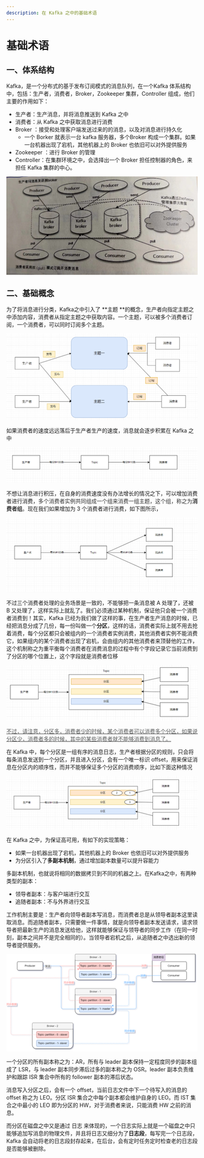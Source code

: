 ```yaml
---
description: 在 Kafka 之中的基础术语
---
```


# 基础术语

## 一、体系结构

Kafka，是一个分布式的基于发布订阅模式的消息队列，在一个Kafka 体系结构中，包括：生产者，消费者，Broker，Zookeeper 集群，Controller 组成，他们主要的作用如下：

+ 生产者：生产消息，并将消息推送到 Kafka 之中
+ 消费者：从 Kafka 之中获取消息进行消费
+ Broker ：接受和处理客户端发送过来的的消息，以及对消息进行持久化
    - 一个 Borker 就表示一台 kafka 服务器，多个Broker 构成一个集群。如果一台机器出现了宕机，其他机器上的 Broker 也依旧可以对外提供服务
+ Zookeeper ：进行 Broker 的管理
+ Controller：在集群环境之中，会选择出一个 Broker 担任控制器的角色，来担任 Kafka 集群的中心。

![](asserts/1701563911954-d15370f8-6c19-47ba-b2bc-243e6c24865b.jpeg)

## 二、基础概念
为了将消息进行分类，Kafka之中引入了 **主题 **的概念，生产者向指定主题之中添加内容，消费者从指定主题之中获取内容。一个主题，可以被多个消费者订阅，一个消费者，可以同时订阅多个主题。

![](asserts/1708522347503-73ed7724-513c-4d48-9b0a-40f7c8d8ef4e.png)



如果消费者的速度远远落后于生产者生产的速度，消息就会逐步积累在 Kafka 之中

![](asserts/1708521812404-3b4d2d6b-3e8e-4e68-b292-086aaef2880e.png)

不想让消息进行积压，在自身的消费速度没有办法增长的情况之下，可以增加消费者进行消费，<font style="color:rgb(51, 51, 51);">多个消费者实例共同组成一个组来消费一组主题，这个组，称之为</font>**<font style="color:rgb(51, 51, 51);">消费者组</font>**<font style="color:rgb(51, 51, 51);">。</font>现在我们如果增加为 3 个消费者进行消费，如下图所示，

![](asserts/1708522707830-bc222f60-06a4-4b9c-814c-b46b6de3de89.png)

不过三个消费者处理的业务场景是一致的，不能够把一条消息被 A 处理了，还被 B 又处理了，这样实际上就乱了。我们必须通过某种机制，保证他只会被一个消费者消费到！其实，Kafka 已经为我们做了这样的事，在生产者生产消息的时候，已经把消息分成了几份，每一份叫做一个**分区**，这样的话，消费者实际上就不用去抢着消费，每个分区都只会被组内的一个消费者实例消费，其他消费者实例不能消费它，如果组内的某个消费者出现了宕机，会由组内的其他消费者来顶替他的工作，这个机制称之为重平衡每个消费者在消费消息的过程中有个字段记录它当前消费到了分区的哪个位置上，这个字段就是消费者位移

![](asserts/1708523067870-c2e0ca1f-8633-4734-8bb9-db283efbb513.png)

<u><font style="color:#585A5A;">不过，请注意，分区多，消费者少的时候，某个消费者可以消费多个分区，如果说分区少，消费者多的时候，其中的某些消费者就不能够消费到消息了。</font></u>

在 Kafka 中，每个分区是一组有序的消息日志，生产者根据分区的规则，只会将每条消息发送到一个分区，并且进入分区，会有一个唯一标识 offset，用来保证消息在分区内的顺序性，而并不能够保证多个分区的消费顺序，比如下面这种情况

![](asserts/1708523914020-7c4b86a7-b530-4575-a672-409ef0262c69.png)

在 Kafka 之中，为保证高可用，有如下的实现策略：

+ 如果一台机器出现了宕机，其他机器上的 Broker 也依旧可以对外提供服务
+ 为分区引入了**多副本机制**，通过增加副本数量可以提升容能力

多副本机制，也就说将相同的数据拷贝到不同的机器之上。在Kafka之中，有两种类型的副本：

+ 领导者副本：与客户端进行交互
+ 追随者副本：不与外界进行交互

工作机制主要是：生产者向领导者副本写消息，而消费者总是从领导者副本这里读取消息。而追随者副本，只需要做一件事情，就是向领导者副本发送请求，请求领导者把最新生产的消息发送给他，这样就能够保证与领导者的同步工作（在同一时刻，副本之间并不是完全相同的）。当领导者宕机之后，从追随者之中选出新的领导者提供服务。

![](asserts/1732421565624-b5d1bf1c-432d-409a-a95a-e833b6d7e413.png)

一个分区的所有副本称之为：AR，所有与  leader 副本保持一定程度同步的副本组成了 LSR，与 leader 副本同步滞后过多的副本称之为 OSR。leader 副本负责维护和跟踪 ISR 集合中所有的 follower 副本的滞后状态。

消息写入分区之后，会有一个 offset，当前日志文件中下一个待写入的消息的 offset 称之为 LEO。分区 ISR 集合之中每个副本都会维护自身的 LEO。而 IST 集合之中最小的 LEO 即为分区的 HW，对于消费者来说，只能消费 HW 之前的消息。

而分区在磁盘之中又是通过 日志 来体现的，一个日志实际上就是一个磁盘之中只能够追加写消息的物理文件，并且将日志又细分为了**日志段**，每写完一个日志段，Kafka 会自动将老的日志段封存起来，在后台，会有定时任务定时检查老的日志段是否能够被删除。
